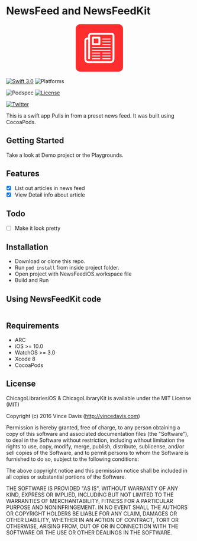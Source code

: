 # NewsFeed and NewsFeedKit
<p align="center"><img src="Assets/logo_2.png" alt="Logo" width=128 height=128></p>

[![Swift 3.0](https://img.shields.io/badge/Swift-3.0-orange.svg?style=flat)](https://developer.apple.com/swift/)
![Platforms](https://img.shields.io/cocoapods/p/StepFlow.svg?style=flat)

![Podspec](https://img.shields.io/cocoapods/v/StepFlow.svg)
[![License](https://img.shields.io/cocoapods/l/StepFlow.svg)](https://github.com/Swiftification/StepFlow/master/LICENSE)

[![Twitter](https://img.shields.io/badge/twitter-@VinceDavis-blue.svg?style=flat)](http://twitter.com/Vincedavis)

This is a swift app Pulls in from a preset news feed. It was built using CocoaPods.

## Getting Started

Take a look at Demo project or the Playgrounds.

## Features

- [x] List out articles in news feed
- [x] View Detail info about article

## Todo

- [ ] Make it look pretty

## Installation

* Download or clone this repo.
* Run `pod install` from inside project folder.
* Open project with NewsFeediOS.workspace file
* Build and Run

## Using NewsFeedKit code

```swift

```

## Requirements

* ARC
* iOS >= 10.0
* WatchOS >= 3.0
* Xcode 8
* CocoaPods

## License

ChicagoLibrariesiOS & ChicagoLibraryKit is available under the MIT License (MIT)

Copyright (c) 2016 Vince Davis (http://vincedavis.com)

Permission is hereby granted, free of charge, to any person obtaining a copy
of this software and associated documentation files (the "Software"), to deal
in the Software without restriction, including without limitation the rights
to use, copy, modify, merge, publish, distribute, sublicense, and/or sell
copies of the Software, and to permit persons to whom the Software is
furnished to do so, subject to the following conditions:

The above copyright notice and this permission notice shall be included in
all copies or substantial portions of the Software.

THE SOFTWARE IS PROVIDED "AS IS", WITHOUT WARRANTY OF ANY KIND, EXPRESS OR
IMPLIED, INCLUDING BUT NOT LIMITED TO THE WARRANTIES OF MERCHANTABILITY,
FITNESS FOR A PARTICULAR PURPOSE AND NONINFRINGEMENT. IN NO EVENT SHALL THE
AUTHORS OR COPYRIGHT HOLDERS BE LIABLE FOR ANY CLAIM, DAMAGES OR OTHER
LIABILITY, WHETHER IN AN ACTION OF CONTRACT, TORT OR OTHERWISE, ARISING FROM,
OUT OF OR IN CONNECTION WITH THE SOFTWARE OR THE USE OR OTHER DEALINGS IN
THE SOFTWARE.
